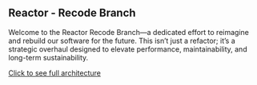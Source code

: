 ## Reactor - Recode Branch

Welcome to the Reactor Recode Branch—a dedicated effort to reimagine and rebuild our software for the future. This isn’t just a refactor; it’s a strategic overhaul designed to elevate performance, maintainability, and long-term sustainability.

[Click to see full architecture](https://www.canva.com/design/DAGmaigHHCs/RE962EfNHJG2IDDOhgBEng/view?utm_content=DAGmaigHHCs&utm_campaign=designshare&utm_medium=link2&utm_source=uniquelinks&utlId=h59838b888d)
